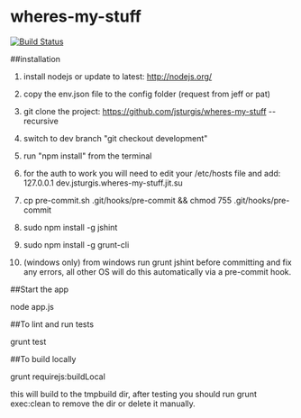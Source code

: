 wheres-my-stuff
===============

[![Build Status](https://secure.travis-ci.org/jsturgis/wheres-my-stuff.png)](http://travis-ci.org/jsturgis/wheres-my-stuff)

##installation

1. install nodejs or update to latest:
	http://nodejs.org/

2. copy the env.json file to the config folder (request from jeff or pat)

3. git clone the project:
	https://github.com/jsturgis/wheres-my-stuff --recursive

4. switch to dev branch "git checkout development"

5. run "npm install" from the terminal

6. for the auth to work you will need to edit your /etc/hosts file and add:
	127.0.0.1	dev.jsturgis.wheres-my-stuff.jit.su

7. cp pre-commit.sh .git/hooks/pre-commit && chmod 755 .git/hooks/pre-commit

8. sudo npm install -g jshint

9. sudo npm install -g grunt-cli

10. (windows only) from windows run grunt jshint before committing and fix any errors, all other OS will do this automatically via a pre-commit hook.

##Start the app

node app.js

##To lint and run tests

grunt test

##To build locally

grunt requirejs:buildLocal

this will build to the tmpbuild dir, after testing you should run grunt exec:clean to remove the dir or delete it manually.